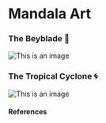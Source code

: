 # Mandala Art 

### The Beyblade 🥌
![This is an image](/assets/images/electrocat.png)
### The Tropical Cyclone 🌀
![This is an image](/assets/images/electrocat.png)

#### References
